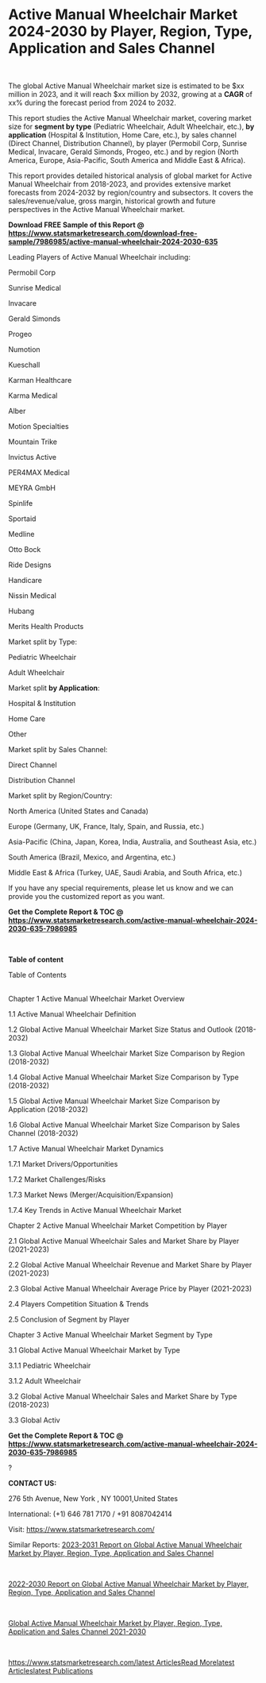 <h1>Active Manual Wheelchair Market 2024-2030 by Player, Region, Type, Application and Sales Channel</h1><br/><p>The global Active Manual Wheelchair market size is estimated to be $xx million in 2023, and it will reach $xx million by 2032, growing at a <strong>CAGR</strong> of xx% during the forecast period from 2024 to 2032.</p>
 
 
 
 <p>This report studies the Active Manual Wheelchair market, covering market size for <strong>segment by type</strong> (Pediatric Wheelchair, Adult Wheelchair, etc.), <strong>by application</strong> (Hospital & Institution, Home Care, etc.), by sales channel (Direct Channel, Distribution Channel), by player (Permobil Corp, Sunrise Medical, Invacare, Gerald Simonds, Progeo, etc.) and by region (North America, Europe, Asia-Pacific, South America and Middle East & Africa).</p>
 
 
 
 <p>This report provides detailed historical analysis of global market for Active Manual Wheelchair from 2018-2023, and provides extensive market forecasts from 2024-2032 by region/country and subsectors. It covers the sales/revenue/value, gross margin, historical growth and future perspectives in the Active Manual Wheelchair market.</p>
 
 
 
 <p><strong>Download FREE Sample of this Report @ <a href="https://www.statsmarketresearch.com/download-free-sample/7986985/active-manual-wheelchair-2024-2030-635">https://www.statsmarketresearch.com/download-free-sample/7986985/active-manual-wheelchair-2024-2030-635</a></strong></p>
 
 
 
 <p>Leading Players of Active Manual Wheelchair including:</p>
 
 
 
 <p>Permobil Corp</p>
 
 
 
 <p>Sunrise Medical</p>
 
 
 
 <p>Invacare</p>
 
 
 
 <p>Gerald Simonds</p>
 
 
 
 <p>Progeo</p>
 
 
 
 <p>Numotion</p>
 
 
 
 <p>Kueschall</p>
 
 
 
 <p>Karman Healthcare</p>
 
 
 
 <p>Karma Medical</p>
 
 
 
 <p>Alber</p>
 
 
 
 <p>Motion Specialties</p>
 
 
 
 <p>Mountain Trike</p>
 
 
 
 <p>Invictus Active</p>
 
 
 
 <p>PER4MAX Medical</p>
 
 
 
 <p>MEYRA GmbH</p>
 
 
 
 <p>Spinlife</p>
 
 
 
 <p>Sportaid</p>
 
 
 
 <p>Medline</p>
 
 
 
 <p>Otto Bock</p>
 
 
 
 <p>Ride Designs</p>
 
 
 
 <p>Handicare</p>
 
 
 
 <p>Nissin Medical</p>
 
 
 
 <p>Hubang</p>
 
 
 
 <p>Merits Health Products</p>
 
 
 
 <p>Market split by Type:</p>
 
 
 
 <p>Pediatric Wheelchair</p>
 
 
 
 <p>Adult Wheelchair</p>
 
 
 
 <p>Market split <strong>by Application</strong>:</p>
 
 
 
 <p>Hospital & Institution</p>
 
 
 
 <p>Home Care</p>
 
 
 
 <p>Other</p>
 
 
 
 <p>Market split by Sales Channel:</p>
 
 
 
 <p>Direct Channel</p>
 
 
 
 <p>Distribution Channel</p>
 
 
 
 <p>Market split by Region/Country:</p>
 
 
 
 <p>North America (United States and Canada)</p>
 
 
 
 <p>Europe (Germany, UK, France, Italy, Spain, and Russia, etc.)</p>
 
 
 
 <p>Asia-Pacific (China, Japan, Korea, India, Australia, and Southeast Asia, etc.)</p>
 
 
 
 <p>South America (Brazil, Mexico, and Argentina, etc.)</p>
 
 
 
 <p>Middle East & Africa (Turkey, UAE, Saudi Arabia, and South Africa, etc.)</p>
 
 
 
 <p>If you have any special requirements, please let us know and we can provide you the customized report as you want.</p>
 
 
 
 <div><b>Get the Complete Report & TOC @ <a href="https://www.statsmarketresearch.com/active-manual-wheelchair-2024-2030-635-7986985">https://www.statsmarketresearch.com/active-manual-wheelchair-2024-2030-635-7986985</a></b></div>
 
 
 
 <p><br />
 
 <b>Table of content</b></p>
 
 
 
 <p>Table of Contents<br />
 
 <br />
 
 Chapter 1 Active Manual Wheelchair Market Overview<br />
 
 1.1 Active Manual Wheelchair Definition<br />
 
 1.2 Global Active Manual Wheelchair Market Size Status and Outlook (2018-2032)<br />
 
 1.3 Global Active Manual Wheelchair Market Size Comparison by Region (2018-2032)<br />
 
 1.4 Global Active Manual Wheelchair Market Size Comparison by Type (2018-2032)<br />
 
 1.5 Global Active Manual Wheelchair Market Size Comparison by Application (2018-2032)<br />
 
 1.6 Global Active Manual Wheelchair Market Size Comparison by Sales Channel (2018-2032)<br />
 
 1.7 Active Manual Wheelchair Market Dynamics<br />
 
 1.7.1 Market Drivers/Opportunities<br />
 
 1.7.2 Market Challenges/Risks<br />
 
 1.7.3 Market News (Merger/Acquisition/Expansion)<br />
 
 1.7.4 Key Trends in Active Manual Wheelchair Market<br />
 
 Chapter 2 Active Manual Wheelchair Market Competition by Player<br />
 
 2.1 Global Active Manual Wheelchair Sales and Market Share by Player (2021-2023)<br />
 
 2.2 Global Active Manual Wheelchair Revenue and Market Share by Player (2021-2023)<br />
 
 2.3 Global Active Manual Wheelchair Average Price by Player (2021-2023)<br />
 
 2.4 Players Competition Situation & Trends<br />
 
 2.5 Conclusion of Segment by Player<br />
 
 Chapter 3 Active Manual Wheelchair Market Segment by Type<br />
 
 3.1 Global Active Manual Wheelchair Market by Type<br />
 
 3.1.1 Pediatric Wheelchair<br />
 
 3.1.2 Adult Wheelchair<br />
 
 3.2 Global Active Manual Wheelchair Sales and Market Share by Type (2018-2023)<br />
 
 3.3 Global Activ</p>
 
 
 
 <div><b>Get the Complete Report & TOC @ <a href="https://www.statsmarketresearch.com/active-manual-wheelchair-2024-2030-635-7986985">https://www.statsmarketresearch.com/active-manual-wheelchair-2024-2030-635-7986985</a></b></div>
 
 
 
 <p>? </p>
 
 
 
 <p><b>CONTACT US:</b><br />
 
 276 5th Avenue, New York , NY 10001,United States<br />
 
 International: (+1) 646 781 7170 / +91 8087042414<br />
 
 Visit: <a href="https://www.statsmarketresearch.com/">https://www.statsmarketresearch.com/</a><br />
 
 Similar Reports: <a href="https://www.statsmarketresearch.com/active-manual-wheelchair-2024-2030-635-7986985">2023-2031 Report on Global Active Manual Wheelchair Market by Player, Region, Type, Application and Sales Channel</a><br />
 
 <br />
 
 <a href="https://www.statsmarketresearch.com/active-manual-wheelchair-2024-2030-635-7986985">2022-2030 Report on Global Active Manual Wheelchair Market by Player, Region, Type, Application and Sales Channel</a><br />
 
 <br />
 
 <a href="https://www.statsmarketresearch.com/active-manual-wheelchair-2024-2030-635-7986985">Global Active Manual Wheelchair Market by Player, Region, Type, Application and Sales Channel 2021-2030</a><br />
 
 <br />
 
 <a href="https://gyeongbokgung.com">https://www.statsmarketresearch.com/</a><a href="https://hallyeomaritime.com">latest Articles</a><a href="https://jingwansa.com">Read More</a><a href="https://nguoiviet.jp/">latest Articles</a><a href="https://www.intelmarketresearch.com/">latest Publications</a></p>